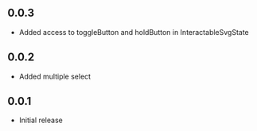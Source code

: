 ## 0.0.3
* Added access to toggleButton and holdButton in InteractableSvgState


## 0.0.2

* Added  multiple select

## 0.0.1

* Initial release